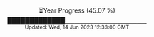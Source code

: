 <p align="center">
⏳Year Progress (45.07 %) <br>
█████████████▁▁▁▁▁▁▁▁▁▁▁▁▁▁▁▁▁ <br>
<sub>Updated: Wed, 14 Jun 2023 12:33:00 GMT</sub>
</p>

